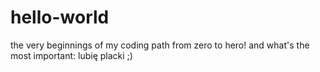 # hello-world

the very beginnings of my coding path
from zero to hero!
and what's the most important:
lubię placki ;)
